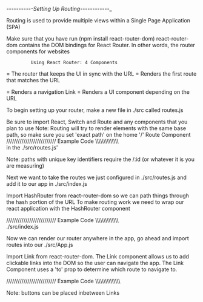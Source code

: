 _-_-_-_-_-_-_-_-_-_-_-_Setting Up Routing_-_-_-_-_-_-_-_-_-_-_-_-_

Routing is used to provide multiple views within a Single Page Application (SPA)

Make sure that you have run (npm install react-router-dom) react-router-dom contains the DOM bindings for React Router.
    In other words, the router components for websites


             Using React Router: 4 Components

<Router> = The router that keeps the UI in sync with the URL
<Switch> = Renders the first route that matches the URL
<Link> = Renders a navigation Link
<Route> = Renders a UI component depending on the URL
<!-- <HashRouter> uses the hash portion of the URL -->

<!-- When you run npm install one of the packages installed is json-server. This library will mimic a REST api and allow you to make HTTP requests for data -->
<!-- Another package that was installed is concurrently. This library will allow to run multiple scripts in a single terminal window -->

To begin setting up your router, make a new file in ./src called routes.js

Be sure to import React, Switch and Route and any components that you plan to use
Note: Routing will try to render elements with the same base path, so make sure you set 'exact path' on the home '/' Route Component
////////////////////////// Example Code \\\\\\\\\\\\\\\\\\\\\\\\\\\\\
 in the ./src/routes.js'
<!-- 
                    import React from 'react';
                import { Switch, Route } from 'react-router-dom';
                import Home from './components/Home/Home';
                import About from './components/About/About';

                export default (
                <Switch>
                    <Route component={ Home } exact path="/" />
                    <Route component={ About } path="/about" />
                    <Route component={ ClassList } path='/classlist/:class' />
                    <Route component={ Student } path='/student/:id' />
                </Switch>

) --> Note: paths with unique key identifiers require the /:id (or whatever it is you are measuring)
    
Next we want to take the routes we just configured in ./src/routes.js and add it to our app in ./src/index.js

Import HashRouter from react-router-dom so we can path things through the hash portion of the URL
To make routing work we need to wrap our react application with the HashRouter component

////////////////////////// Example Code \\\\\\\\\\\\\\\\\\\\\\\\\\\\\
./src/index.js
<!-- 
                    ReactDOM.render(
                    <HashRouter>
                        <App />
                    </HashRouter>
                    , document.getElementById('root')); -->

Now we can render our router anywhere in the app, go ahead and import routes into our ./src/App.js
<!-- often it is rendered under the nav element in App.js -->

Import Link from react-router-dom. The Link component allows us to add clickable links into the DOM so the user can navigate the app.
The Link Component uses a 'to' prop to determine which route to navigate to.

////////////////////////// Example Code \\\\\\\\\\\\\\\\\\\\\\\\\\\\\
<!-- 
<Link to="/" className='links'>Home</Link>
<Link to="/about" className='links'>About</Link> 
<Link to='/classlist/MATH1010'><button className='btn'>Math 1010</button></Link>
 --> Note: buttons can be placed inbetween Links




